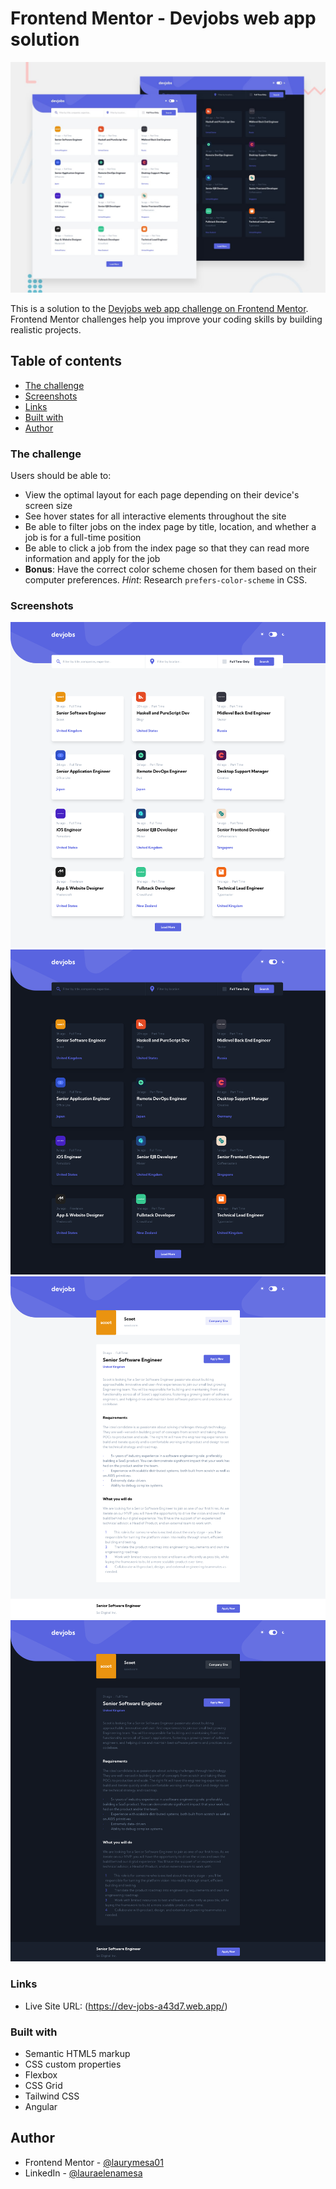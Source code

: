 # Frontend Mentor - Devjobs web app solution

![Design preview for the Devjobs web app coding challenge](./preview.jpg)

This is a solution to the [Devjobs web app challenge on Frontend Mentor](https://www.frontendmentor.io/challenges/devjobs-web-app-HuvC_LP4l). Frontend Mentor challenges help you improve your coding skills by building realistic projects.

## Table of contents

  - [The challenge](#the-challenge)
  - [Screenshots](#screenshots)
  - [Links](#links)
  - [Built with](#built-with)
  - [Author](#author)

### The challenge

Users should be able to:

- View the optimal layout for each page depending on their device's screen size
- See hover states for all interactive elements throughout the site
- Be able to filter jobs on the index page by title, location, and whether a job is for a full-time position
- Be able to click a job from the index page so that they can read more information and apply for the job
- **Bonus**: Have the correct color scheme chosen for them based on their computer preferences. _Hint_: Research `prefers-color-scheme` in CSS.

### Screenshots

![Main page with light mode](./principal-light.png)
![Main page with dark mode](./principal-dark.png)
![Job page with light mode](./job-light.png)
![Job page with dark mode](./job-dark.png)

### Links

- Live Site URL: (https://dev-jobs-a43d7.web.app/)

### Built with

- Semantic HTML5 markup
- CSS custom properties
- Flexbox
- CSS Grid
- Tailwind CSS
- Angular

## Author

- Frontend Mentor - [@laurymesa01](https://www.frontendmentor.io/profile/laurymesa01)
- LinkedIn - [@lauraelenamesa](https://www.linkedin.com/in/lauraelenamesa/)

